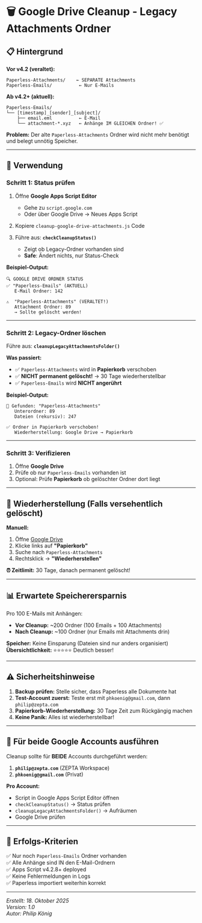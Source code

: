 # 🗑️ Google Drive Cleanup - Legacy Attachments Ordner

## 📋 **Hintergrund**

**Vor v4.2 (veraltet):**
```
Paperless-Attachments/    ← SEPARATE Attachments
Paperless-Emails/          ← Nur E-Mails
```

**Ab v4.2+ (aktuell):**
```
Paperless-Emails/
└── [timestamp]_[sender]_[subject]/
    ├── email.eml          ← E-Mail
    └── attachment-*.xyz   ← Anhänge IM GLEICHEN Ordner! ✅
```

**Problem:** Der alte `Paperless-Attachments` Ordner wird nicht mehr benötigt und belegt unnötig Speicher.

---

## 🚀 **Verwendung**

### **Schritt 1: Status prüfen**

1. Öffne **Google Apps Script Editor**
   - Gehe zu `script.google.com`
   - Oder über Google Drive → Neues Apps Script

2. Kopiere `cleanup-google-drive-attachments.js` Code

3. Führe aus: **`checkCleanupStatus()`**
   - Zeigt ob Legacy-Ordner vorhanden sind
   - **Safe**: Ändert nichts, nur Status-Check

**Beispiel-Output:**
```
🔍 GOOGLE DRIVE ORDNER STATUS
✅ "Paperless-Emails" (AKTUELL)
   E-Mail Ordner: 142
   
⚠️  "Paperless-Attachments" (VERALTET!)
   Attachment Ordner: 89
   → Sollte gelöscht werden!
```

---

### **Schritt 2: Legacy-Ordner löschen**

Führe aus: **`cleanupLegacyAttachmentsFolder()`**

**Was passiert:**
- ✅ `Paperless-Attachments` wird in **Papierkorb** verschoben
- ✅ **NICHT permanent gelöscht!** → 30 Tage wiederherstellbar
- ✅ `Paperless-Emails` wird **NICHT angerührt**

**Beispiel-Output:**
```
📂 Gefunden: "Paperless-Attachments"
   Unterordner: 89
   Dateien (rekursiv): 247
   
✅ Ordner in Papierkorb verschoben!
   Wiederherstellung: Google Drive → Papierkorb
```

---

### **Schritt 3: Verifizieren**

1. Öffne **Google Drive**
2. Prüfe ob nur `Paperless-Emails` vorhanden ist
3. Optional: Prüfe **Papierkorb** ob gelöschter Ordner dort liegt

---

## 🔄 **Wiederherstellung (Falls versehentlich gelöscht)**

**Manuell:**
1. Öffne [Google Drive](https://drive.google.com)
2. Klicke links auf **"Papierkorb"**
3. Suche nach `Paperless-Attachments`
4. Rechtsklick → **"Wiederherstellen"**

**⏰ Zeitlimit:** 30 Tage, danach permanent gelöscht!

---

## 📊 **Erwartete Speicherersparnis**

Pro 100 E-Mails mit Anhängen:
- **Vor Cleanup:** ~200 Ordner (100 Emails + 100 Attachments)
- **Nach Cleanup:** ~100 Ordner (nur Emails mit Attachments drin)

**Speicher:** Keine Einsparung (Dateien sind nur anders organisiert)  
**Übersichtlichkeit:** ⭐⭐⭐⭐⭐ Deutlich besser!

---

## ⚠️ **Sicherheitshinweise**

1. **Backup prüfen:** Stelle sicher, dass Paperless alle Dokumente hat
2. **Test-Account zuerst:** Teste erst mit `phkoenig@gmail.com`, dann `philip@zepta.com`
3. **Papierkorb-Wiederherstellung:** 30 Tage Zeit zum Rückgängig machen
4. **Keine Panik:** Alles ist wiederherstellbar!

---

## 📝 **Für beide Google Accounts ausführen**

Cleanup sollte für **BEIDE** Accounts durchgeführt werden:

1. **`philip@zepta.com`** (ZEPTA Workspace)
2. **`phkoenig@gmail.com`** (Privat)

**Pro Account:**
- Script in Google Apps Script Editor öffnen
- `checkCleanupStatus()` → Status prüfen
- `cleanupLegacyAttachmentsFolder()` → Aufräumen
- Google Drive prüfen

---

## 🎯 **Erfolgs-Kriterien**

✅ Nur noch `Paperless-Emails` Ordner vorhanden  
✅ Alle Anhänge sind IN den E-Mail-Ordnern  
✅ Apps Script v4.2.8+ deployed  
✅ Keine Fehlermeldungen in Logs  
✅ Paperless importiert weiterhin korrekt

---

_Erstellt: 18. Oktober 2025_  
_Version: 1.0_  
_Autor: Philip König_


